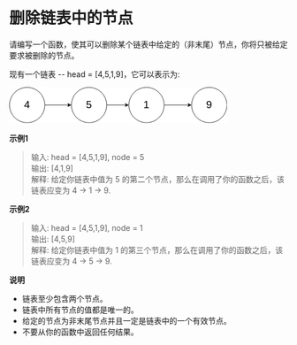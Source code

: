 # 删除链表中的节点
请编写一个函数，使其可以删除某个链表中给定的（非末尾）节点，你将只被给定要求被删除的节点。

现有一个链表 -- head = [4,5,1,9]，它可以表示为:

![1.png](1.png)

**示例1**
> 输入: head = [4,5,1,9], node = 5  
> 输出: [4,1,9]  
> 解释: 给定你链表中值为 5 的第二个节点，那么在调用了你的函数之后，该链表应变为 4 -> 1 -> 9.  

**示例2**
> 输入: head = [4,5,1,9], node = 1  
> 输出: [4,5,9]  
> 解释: 给定你链表中值为 1 的第三个节点，那么在调用了你的函数之后，该链表应变为 4 -> 5 -> 9.

**说明**
* 链表至少包含两个节点。 
* 链表中所有节点的值都是唯一的。  
* 给定的节点为非末尾节点并且一定是链表中的一个有效节点。 
* 不要从你的函数中返回任何结果。 
